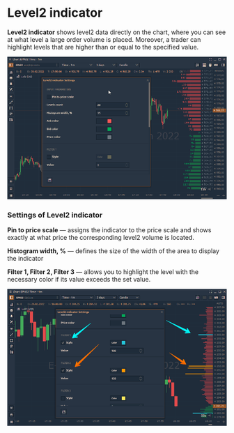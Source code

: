 # Level2 indicator

**Level2 indicator** shows level2 data directly on the chart, where you can see at what level a large order volume is placed. Moreover, a trader can highlight levels that are higher than or equal to the specified value.

![Level2 Indicator on the chart (Quantower platform)](<../../../../.gitbook/assets/level2 indicator.gif>)

### Settings of Level2 indicator

**Pin to price scale** — assigns the indicator to the price scale and shows exactly at what price the corresponding level2 volume is located.

**Histogram width, %** — defines the size of the width of the area to display the indicator

**Filter 1, Filter 2, Filter 3** — allows you to highlight the level with the necessary color if its value exceeds the set value.

![Filters in Level2 indicator](<../../../../.gitbook/assets/image (356) (1).png>)

